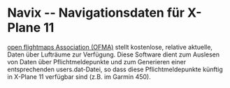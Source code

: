 # Navix -- Navigationsdaten für X-Plane 11

[open flightmaps Association (OFMA)](https://www.openflightmaps.org) stellt kostenlose, relative aktuelle, Daten über Lufträume zur Verfügung. Diese Software dient zum Auslesen von Daten über Pflichtmeldepunkte und zum Generieren einer entsprechenden users.dat-Datei, so dass diese Pflichtmeldepunkte künftig in X-Plane 11 verfügbar sind (z.B. im Garmin 450).
